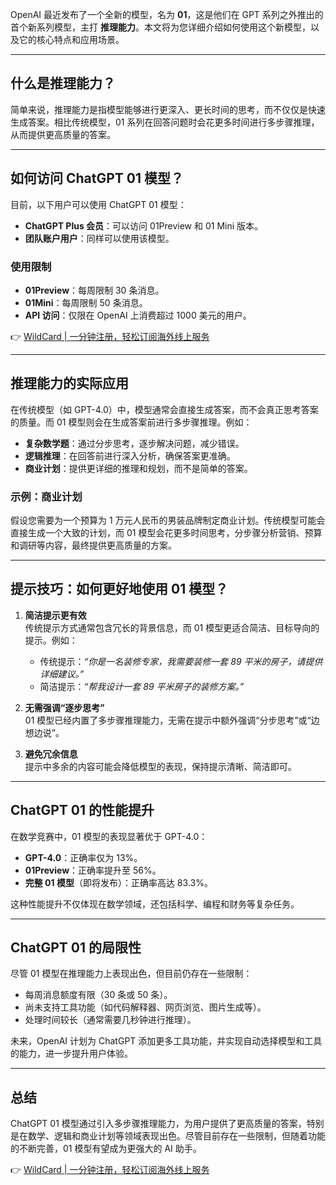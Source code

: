 OpenAI 最近发布了一个全新的模型，名为 **01**，这是他们在 GPT 系列之外推出的首个新系列模型，主打 **推理能力**。本文将为您详细介绍如何使用这个新模型，以及它的核心特点和应用场景。

---

## 什么是推理能力？

简单来说，推理能力是指模型能够进行更深入、更长时间的思考，而不仅仅是快速生成答案。相比传统模型，01 系列在回答问题时会花更多时间进行多步骤推理，从而提供更高质量的答案。

---

## 如何访问 ChatGPT 01 模型？

目前，以下用户可以使用 ChatGPT 01 模型：
- **ChatGPT Plus 会员**：可以访问 01Preview 和 01 Mini 版本。
- **团队账户用户**：同样可以使用该模型。

### 使用限制
- **01Preview**：每周限制 30 条消息。
- **01Mini**：每周限制 50 条消息。
- **API 访问**：仅限在 OpenAI 上消费超过 1000 美元的用户。

👉 [WildCard | 一分钟注册，轻松订阅海外线上服务](https://bit.ly/bewildcard)

---

## 推理能力的实际应用

在传统模型（如 GPT-4.0）中，模型通常会直接生成答案，而不会真正思考答案的质量。而 01 模型则会在生成答案前进行多步骤推理。例如：

- **复杂数学题**：通过分步思考，逐步解决问题，减少错误。
- **逻辑推理**：在回答前进行深入分析，确保答案更准确。
- **商业计划**：提供更详细的推理和规划，而不是简单的答案。

### 示例：商业计划
假设您需要为一个预算为 1 万元人民币的男装品牌制定商业计划。传统模型可能会直接生成一个大致的计划，而 01 模型会花更多时间思考，分步骤分析营销、预算和调研等内容，最终提供更高质量的方案。

---

## 提示技巧：如何更好地使用 01 模型？

1. **简洁提示更有效**  
   传统提示方式通常包含冗长的背景信息，而 01 模型更适合简洁、目标导向的提示。例如：
   - 传统提示：*“你是一名装修专家，我需要装修一套 89 平米的房子，请提供详细建议。”*
   - 简洁提示：*“帮我设计一套 89 平米房子的装修方案。”*

2. **无需强调“逐步思考”**  
   01 模型已经内置了多步骤推理能力，无需在提示中额外强调“分步思考”或“边想边说”。

3. **避免冗余信息**  
   提示中多余的内容可能会降低模型的表现，保持提示清晰、简洁即可。

---

## ChatGPT 01 的性能提升

在数学竞赛中，01 模型的表现显著优于 GPT-4.0：
- **GPT-4.0**：正确率仅为 13%。
- **01Preview**：正确率提升至 56%。
- **完整 01 模型**（即将发布）：正确率高达 83.3%。

这种性能提升不仅体现在数学领域，还包括科学、编程和财务等复杂任务。

---

## ChatGPT 01 的局限性

尽管 01 模型在推理能力上表现出色，但目前仍存在一些限制：
- 每周消息额度有限（30 条或 50 条）。
- 尚未支持工具功能（如代码解释器、网页浏览、图片生成等）。
- 处理时间较长（通常需要几秒钟进行推理）。

未来，OpenAI 计划为 ChatGPT 添加更多工具功能，并实现自动选择模型和工具的能力，进一步提升用户体验。

---

## 总结

ChatGPT 01 模型通过引入多步骤推理能力，为用户提供了更高质量的答案，特别是在数学、逻辑和商业计划等领域表现出色。尽管目前存在一些限制，但随着功能的不断完善，01 模型有望成为更强大的 AI 助手。

👉 [WildCard | 一分钟注册，轻松订阅海外线上服务](https://bit.ly/bewildcard)